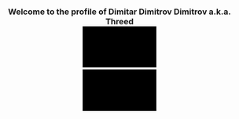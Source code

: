 <h3 align="center">
Welcome to the profile of Dimitar Dimitrov Dimitrov a.k.a. Threed 
<br>
<img src="https://github.com/Threed90/Threed90/blob/main/assets/webDeveloper.gif" alt="web developer" width="150">
<br>
<img src="https://github.com/Threed90/Threed90/blob/main/assets/freelancer.gif" alt="freelancer" width="150">
</h3>




<!--
**Threed90/Threed90** is a ✨ _special_ ✨ repository because its `README.md` (this file) appears on your GitHub profile.

Here are some ideas to get you started:

- 🔭 I’m currently working on ...
- 🌱 I’m currently learning ...
- 👯 I’m looking to collaborate on ...
- 🤔 I’m looking for help with ...
- 💬 Ask me about ...
- 📫 How to reach me: ...
- 😄 Pronouns: ...
- ⚡ Fun fact: ...
-->
